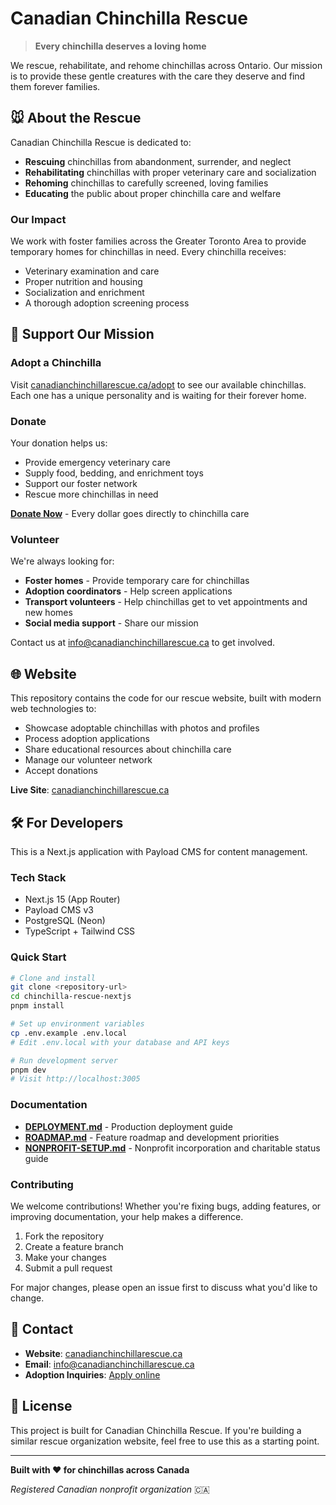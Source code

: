 # Canadian Chinchilla Rescue

> **Every chinchilla deserves a loving home**

We rescue, rehabilitate, and rehome chinchillas across Ontario. Our mission is to provide these gentle creatures with the care they deserve and find them forever families.

## 🐭 About the Rescue

Canadian Chinchilla Rescue is dedicated to:
- **Rescuing** chinchillas from abandonment, surrender, and neglect
- **Rehabilitating** chinchillas with proper veterinary care and socialization
- **Rehoming** chinchillas to carefully screened, loving families
- **Educating** the public about proper chinchilla care and welfare

### Our Impact

We work with foster families across the Greater Toronto Area to provide temporary homes for chinchillas in need. Every chinchilla receives:
- Veterinary examination and care
- Proper nutrition and housing
- Socialization and enrichment
- A thorough adoption screening process

## 💜 Support Our Mission

### Adopt a Chinchilla

Visit [canadianchinchillarescue.ca/adopt](https://canadianchinchillarescue.ca/adopt) to see our available chinchillas. Each one has a unique personality and is waiting for their forever home.

### Donate

Your donation helps us:
- Provide emergency veterinary care
- Supply food, bedding, and enrichment toys
- Support our foster network
- Rescue more chinchillas in need

**[Donate Now](https://canadianchinchillarescue.ca/donate)** - Every dollar goes directly to chinchilla care

### Volunteer

We're always looking for:
- **Foster homes** - Provide temporary care for chinchillas
- **Adoption coordinators** - Help screen applications
- **Transport volunteers** - Help chinchillas get to vet appointments and new homes
- **Social media support** - Share our mission

Contact us at [info@canadianchinchillarescue.ca](mailto:info@canadianchinchillarescue.ca) to get involved.

## 🌐 Website

This repository contains the code for our rescue website, built with modern web technologies to:
- Showcase adoptable chinchillas with photos and profiles
- Process adoption applications
- Share educational resources about chinchilla care
- Manage our volunteer network
- Accept donations

**Live Site**: [canadianchinchillarescue.ca](https://canadianchinchillarescue.ca)

## 🛠 For Developers

This is a Next.js application with Payload CMS for content management.

### Tech Stack
- Next.js 15 (App Router)
- Payload CMS v3
- PostgreSQL (Neon)
- TypeScript + Tailwind CSS

### Quick Start

```bash
# Clone and install
git clone <repository-url>
cd chinchilla-rescue-nextjs
pnpm install

# Set up environment variables
cp .env.example .env.local
# Edit .env.local with your database and API keys

# Run development server
pnpm dev
# Visit http://localhost:3005
```

### Documentation

- **[DEPLOYMENT.md](./DEPLOYMENT.md)** - Production deployment guide
- **[ROADMAP.md](./ROADMAP.md)** - Feature roadmap and development priorities
- **[NONPROFIT-SETUP.md](./NONPROFIT-SETUP.md)** - Nonprofit incorporation and charitable status guide

### Contributing

We welcome contributions! Whether you're fixing bugs, adding features, or improving documentation, your help makes a difference.

1. Fork the repository
2. Create a feature branch
3. Make your changes
4. Submit a pull request

For major changes, please open an issue first to discuss what you'd like to change.

## 📧 Contact

- **Website**: [canadianchinchillarescue.ca](https://canadianchinchillarescue.ca)
- **Email**: [info@canadianchinchillarescue.ca](mailto:info@canadianchinchillarescue.ca)
- **Adoption Inquiries**: [Apply online](https://canadianchinchillarescue.ca/apply)

## 📄 License

This project is built for Canadian Chinchilla Rescue. If you're building a similar rescue organization website, feel free to use this as a starting point.

---

**Built with ❤️ for chinchillas across Canada**

*Registered Canadian nonprofit organization* 🇨🇦
